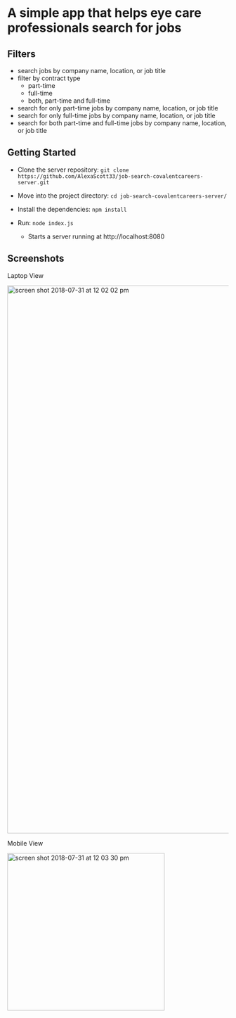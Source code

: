 # A simple app that helps eye care professionals search for jobs

## Filters
* search jobs by company name, location, or job title
* filter by contract type
  * part-time
  * full-time
  * both, part-time and full-time
* search for only part-time jobs by company name, location, or job title
* search for only full-time jobs by company name, location, or job title
* search for both part-time and full-time jobs by company name, location, or job title

## Getting Started

* Clone the server repository: `git clone https://github.com/AlexaScott33/job-search-covalentcareers-server.git`

* Move into the project directory: `cd job-search-covalentcareers-server/`
* Install the dependencies: `npm install`
* Run: `node index.js`
    * Starts a server running at http://localhost:8080

## Screenshots

Laptop View

<img width="1246" alt="screen shot 2018-07-31 at 12 02 02 pm" src="https://user-images.githubusercontent.com/35544816/43483114-87fd3e4e-94bf-11e8-9297-0148afdd60ba.png">

Mobile View

<img width="358" alt="screen shot 2018-07-31 at 12 03 30 pm" src="https://user-images.githubusercontent.com/35544816/43483137-94932b3c-94bf-11e8-9aba-fd1fe694b7a8.png">



